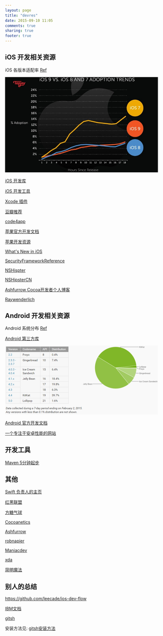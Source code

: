 ```yaml
---
layout: page
title: "devres"
date: 2015-09-10 11:05
comments: true
sharing: true
footer: true
---
```


## iOS 开发相关资源

iOS 各版本适配率 [Ref](http://www.macrumors.com/2015/09/17/early-ios-9-adoption-rate/)

![ios_adoption_rate](/images/refered/ios_os_adoption_rate.jpg)

[iOS 开发库]({{site.url}}/blog/ios-chang-yong-di-san-fang-ku)

[iOS 开发工具]({{site.url}}/blog/useful-tools-for-xcode)

[Xcode 插件]({{site.url}}/blog/useful-plugins-for-xcode)

[豆瓣推荐](http://www.douban.com/note/276160185/)

[code4app](http://code4app.com/)

<a href="https://developer.apple.com/library/" target="_blank">苹果官方开发文档</a>

<a href="https://developer.apple.com/resources/" target="_blank">苹果开发资源</a>

<a href="https://developer.apple.com/library/prerelease/ios/releasenotes/General/WhatsNewIniOS/Introduction/Introduction.html#//apple_ref/doc/uid/TP40008244-SW1" target="_blank">What's New in iOS</a>

[SecurityFrameworkReference](https://developer.apple.com/library/ios/documentation/Security/Reference/certifkeytrustservices/index.html)

<a href="http://nshipster.com/" target="_blank">NSHispter</a>

<a href="http://nshipster.cn/" target="_blank">NSHipsterCN</a>

[Ashfurrow Cocoa开发者个人博客](http://ashfurrow.com/)

<!-- [iOS 博客资源]({{site_url}}/works/ios-ui-libs.html) -->

<a href="http://www.raywenderlich.com/" target="_blank">Raywenderlich</a>

## Android 开发相关资源

Android 系统分布 [Ref](http://tech.163.com/15/0203/05/AHGP13N0000915BF.html)

[Android 第三方库](/blog/android-chang-yong-di-san-fang-ku)

![android_adoption_rate](/images/refered/android_os_adoption_rate.png)

<a href="http://developer.android.com/index.html" target="_blank">Android 官方开发文档</a>

<a href="http://androidperformance.com/" target="_blank">一个专注于安卓性能的网站</a>

## 开发工具

[Maven 5分钟起步](https://maven.apache.org/guides/getting-started/maven-in-five-minutes.html)

## 其他

[Swift 负责人的主页](http://nondot.org/sabre/)

[红黑联盟](http://www.2cto.com/)

[方糖气球](http://ftqq.com/)

[Cocoanetics](http://www.cocoanetics.com/)

[Ashfurrow](http://ashfurrow.com/)

[robnapier](http://robnapier.net/)

[Maniacdev](https://maniacdev.com/)

[xda](http://forum.xda-developers.com/)

[简明魔法](http://www.nowamagic.net/)

## 别人的总结

https://github.com/leecade/ios-dev-flow

<a href="http://www.ibm.com/developerworks/cn/views/web/libraryview.jsp?sort_by=&show_abstract=true&show_all=&search_flag=&contentarea_by=Web+development&search_by=&topic_by=-1&type_by=%E6%89%80%E6%9C%89%E7%B1%BB%E5%88%AB&ib" target="_blank">IBM文档</a>

[gitsh](https://github.com/thoughtbot/gitsh)

安装方法见: [gitsh安装方法]({{site.url}}/blog/gitsh-de-an-zhuang-he-shi-yong)
